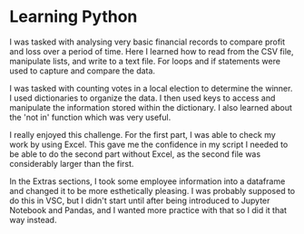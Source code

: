 # Learning Python

I was tasked with analysing very basic financial records to compare profit and loss over a period of time. Here I learned how to read from the CSV file, manipulate lists, and write to a text file. For loops and if statements were used to capture and compare the data.

I was tasked with counting votes in a local election to determine the winner. I used dictionaries to organize the data. I then used keys to access and manipulate the information stored within the dictionary. I also learned about the 'not in' function which was very useful. 

I really enjoyed this challenge. For the first part, I was able to check my work by using Excel. This gave me the confidence in my script I needed to be able to do the second part without Excel, as the second file was considerably larger than the first.

In the Extras sections, I took some employee information into a dataframe and changed it to be more esthetically pleasing. I was probably supposed to do this in VSC, but I didn't start until after being introduced to Jupyter Notebook and Pandas, and I wanted more practice with that so I did it that way instead. 